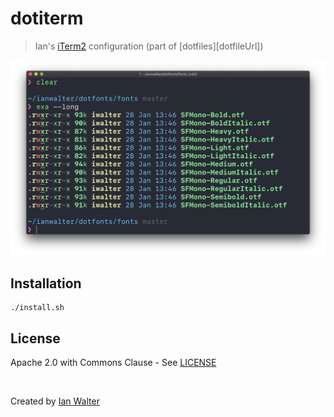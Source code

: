 # dotiterm
> Ian's [iTerm2][itermUrl] configuration (part of [dotfiles][dotfileUrl])

<img alt="iTerm2 Screenshot" src="screenshot.png">

## Installation

```console
./install.sh
```

## License

Apache 2.0 with Commons Clause - See [LICENSE][licenseUrl]

&nbsp;

Created by [Ian Walter](https://iankwalter.com)

[itermUrl]: http://www.iterm2.com
[dotfilesUrl]: https://github.com/ianwalter/dotfiles
[licenseUrl]: https://github.com/ianwalter/dotiterm/blob/master/LICENSE
